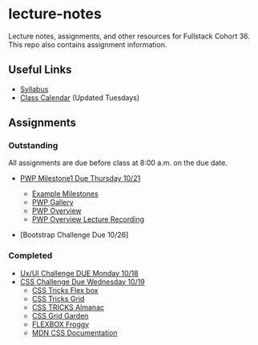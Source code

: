 
# lecture-notes
Lecture notes, assignments, and other resources for Fullstack Cohort 36. This repo also contains assignment information.

## Useful Links
* [Syllabus](http://ddc-web-curriculum.cnm.edu/syllabus/)
* [Class Calendar](https://calendar.google.com/calendar/u/0?cid=Y2xhc3Nyb29tMTA1NTUxODYwMzc2MTUyMzM4MDE0QGdyb3VwLmNhbGVuZGFyLmdvb2dsZS5jb20) (Updated Tuesdays)

## Assignments

### Outstanding

All assignments are due before class at 8:00 a.m. on the due date.

* [PWP Milestone1 Due Thursday 10/21](https://ddc-web-curriculum.cnm.edu/pwp-milestone-one/)
    * [Example Milestones](https://ddc-web-curriculum.cnm.edu/pwp-example/)
    * [PWP Gallery](https://ddc-web-curriculum.cnm.edu/pwp-gallery/)
    * [PWP Overview](https://ddc-web-curriculum.cnm.edu/pwp/)
    * [PWP Overview Lecture Recording](https://cnm-edu.zoom.us/rec/share/0OOalqHYhOmgF0M_mwmBaa2pvAayJfZ-ViUsCqVL6BkpkQF9rwK4J2pl3YgVTFIr.g9g3kYkTbV-ZWVzC?startTime=1634217258000)
  
* [Bootstrap Challenge Due 10/26]

### Completed
* [Ux/UI Challenge DUE Monday 10/18](https://classroom.github.com/a/hyeeyN_A)
* [CSS Challenge Due Wednesday 10/19](https://classroom.github.com/a/zndNPSSC)
  *  [CSS Tricks Flex box](https://css-tricks.com/snippets/css/a-guide-to-flexbox/)
  *  [CSS Tricks Grid](https://css-tricks.com/snippets/css/complete-guide-grid/)
  *  [CSS TRICKS Almanac](https://css-tricks.com/almanac/)
  *  [CSS Grid Garden](https://cssgridgarden.com/)
  *  [FLEXBOX Froggy](https://flexboxfroggy.com/)
  *  [MDN CSS Documentation](https://developer.mozilla.org/en-US/docs/Web/CSS)